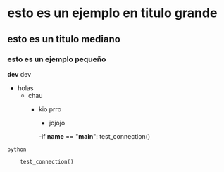 # esto es un ejemplo en titulo grande
## esto es un titulo mediano
### esto es un ejemplo pequeño
**dev** dev
  - holas
    - chau
      - kio prro
        - jojojo


        -if __name__ == "__main__":
    test_connection()


```python ```
```        -if __name__ == "__main__":
    test_connection()
```